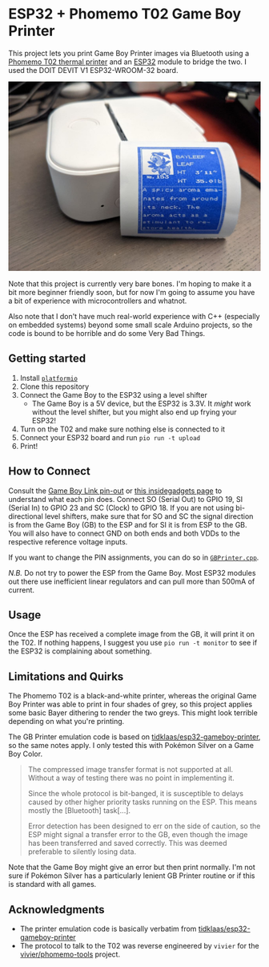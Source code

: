 # ESP32 + Phomemo T02 Game Boy Printer

This project lets you print Game Boy Printer images via Bluetooth using a [Phomemo T02 thermal printer][7]
and an [ESP32][1] module to bridge the two. I used the DOIT DEVIT V1 ESP32-WROOM-32 board.

<img src="images/print.jpg" alt="picture of the printer with a Pokedex entry" width="640px">

Note that this project is currently very bare bones. I'm hoping to make it a bit more beginner friendly soon, but for now I'm going to assume you have a bit of experience with microcontrollers and whatnot.

Also note that I don't have much real-world experience with C++ (especially on embedded systems) beyond some small scale Arduino projects, so the code is bound to be horrible and do some Very Bad Things.

## Getting started

1. Install [`platformio`](https://docs.platformio.org/en/latest/core/installation.html)
2. Clone this repository
4. Connect the Game Boy to the ESP32 using a level shifter
     - The Game Boy is a 5V device, but the ESP32 is 3.3V. It _might_ work without the level shifter, but you might also end up frying your ESP32!
5. Turn on the T02 and make sure nothing else is connected to it
3. Connect your ESP32 board and run `pio run -t upload`
6. Print!

## How to Connect
Consult the [Game Boy Link pin-out](http://www.hardwarebook.info/Game_Boy_Link) or [this insidegadgets page](https://www.insidegadgets.com/2018/12/09/making-the-gameboy-link-cable-wireless-packet-based/)
 to understand what each pin does. Connect SO (Serial Out) to GPIO 19, SI (Serial In) to GPIO 23 and SC (Clock) to GPIO 18. If you are not using
bi-directional level shifters, make sure that for SO and SC the signal
direction is from the Game Boy (GB) to the ESP and for SI it is from ESP to
the GB. You will also have to connect GND on both ends and both VDDs to the
respective reference voltage inputs.  

If you want to change the PIN assignments, you can do so in [`GBPrinter.cpp`](lib/GBPrinter/GBPrinter.cpp). 

*N.B.* Do not try to power the ESP from the Game Boy. Most ESP32 modules out
there use inefficient linear regulators and can pull more than 500mA of
current.


## Usage

Once the ESP has received a complete image from the GB, it will print it on the T02. 
If nothing happens, I suggest you use `pio run -t monitor` to see if the ESP32 is complaining about something.

## Limitations and Quirks

The Phomemo T02 is a black-and-white printer, whereas the original Game Boy Printer was able to print in four shades of grey, so this project applies some basic Bayer dithering to render the two greys. This might look terrible depending on what you're printing.

The GB Printer emulation code is based on [tidklaas/esp32-gameboy-printer](https://github.com/tidklaas/esp32-gameboy-printer), so the same notes apply.
I only tested this with Pokémon Silver on a Game Boy Color.

> The compressed image transfer format is not supported at all. Without a way of
testing there was no point in implementing it.
> 
> Since the whole protocol is bit-banged, it is susceptible to delays caused by other
higher priority tasks running on the ESP. This means mostly the [Bluetooth] task[...].
> 
> Error detection has been designed to err on the side of caution, so the ESP might
signal a transfer error to the GB, even though the image has been transferred and
saved correctly. This was deemed preferable to silently losing data.

Note that the Game Boy might give an error but then print normally. I'm not sure if Pokémon Silver has a particularly lenient GB Printer routine or if this is standard with all games.

## Acknowledgments
* The printer emulation code is basically verbatim from [tidklaas/esp32-gameboy-printer](https://github.com/tidklaas/esp32-gameboy-printer)
* The protocol to talk to the T02 was reverse engineered by `vivier` for the [vivier/phomemo-tools](https://github.com/vivier/phomemo-tools) project.

[1]: https://espressif.com/en/products/hardware/esp32/overview
[2]: https://github.com/espressif/esp-idf
[7]: https://www.indiegogo.com/projects/phomemo-t02-inkless-pocket-printer-for-creators#/